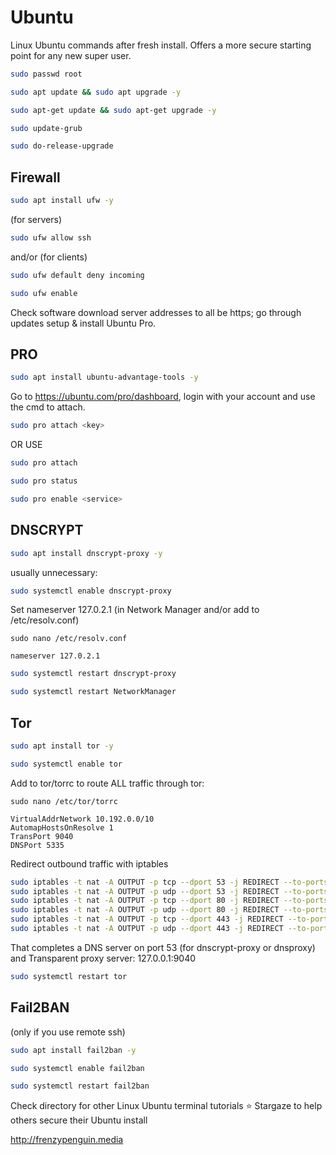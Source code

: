 # Ubuntu

Linux Ubuntu commands after fresh install. Offers a more secure starting point for any new super user.

```bash
sudo passwd root
```
```bash
sudo apt update && sudo apt upgrade -y
```
```bash
sudo apt-get update && sudo apt-get upgrade -y
```
```bash
sudo update-grub
```
```bash
sudo do-release-upgrade
```

## Firewall

```bash
sudo apt install ufw -y
```
(for servers)
```bash
sudo ufw allow ssh
```
and/or (for clients)
```bash
sudo ufw default deny incoming
```
```bash
sudo ufw enable
```
Check software download server addresses to all be https;
go through updates setup & install Ubuntu Pro.

## PRO
```bash
sudo apt install ubuntu-advantage-tools -y
```

Go to https://ubuntu.com/pro/dashboard, login with your account and use the cmd to attach.
```bash
sudo pro attach <key>
```
OR USE
```bash
sudo pro attach
```

```bash
sudo pro status
```
```bash
sudo pro enable <service>
```

## DNSCRYPT

```bash
sudo apt install dnscrypt-proxy -y
```
usually unnecessary:
```bash
sudo systemctl enable dnscrypt-proxy
```

Set nameserver 127.0.2.1 (in Network Manager and/or add to /etc/resolv.conf)
```
sudo nano /etc/resolv.conf
```
```
nameserver 127.0.2.1
```

```bash
sudo systemctl restart dnscrypt-proxy
```
```bash
sudo systemctl restart NetworkManager
```


## Tor

```bash
sudo apt install tor -y
```
```bash
sudo systemctl enable tor
```

Add to tor/torrc to route ALL traffic through tor:
```
sudo nano /etc/tor/torrc
```
```
VirtualAddrNetwork 10.192.0.0/10
AutomapHostsOnResolve 1
TransPort 9040
DNSPort 5335
```
Redirect outbound traffic with iptables
```bash
sudo iptables -t nat -A OUTPUT -p tcp --dport 53 -j REDIRECT --to-ports 5335
sudo iptables -t nat -A OUTPUT -p udp --dport 53 -j REDIRECT --to-ports 5335
sudo iptables -t nat -A OUTPUT -p tcp --dport 80 -j REDIRECT --to-ports 9040
sudo iptables -t nat -A OUTPUT -p udp --dport 80 -j REDIRECT --to-ports 9040
sudo iptables -t nat -A OUTPUT -p tcp --dport 443 -j REDIRECT --to-ports 9040
sudo iptables -t nat -A OUTPUT -p udp --dport 443 -j REDIRECT --to-ports 9040
```
That completes a DNS server on port 53 (for dnscrypt-proxy or dnsproxy) and Transparent proxy server: 127.0.0.1:9040

```bash
sudo systemctl restart tor
```

## Fail2BAN

(only if you use remote ssh)
```bash
sudo apt install fail2ban -y
```
```bash
sudo systemctl enable fail2ban
```
```bash
sudo systemctl restart fail2ban
```

Check directory for other Linux Ubuntu terminal tutorials
⭐ Stargaze to help others secure their Ubuntu install
 
  
http://frenzypenguin.media

